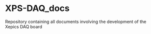 # XPS-DAQ_docs
Repository containing all documents involving the development of the Xepics DAQ board
